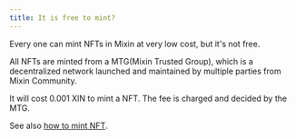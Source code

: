 ```yaml
---
title: It is free to mint?
---
```


Every one can mint NFTs in Mixin at very low cost, but it's not free.

All NFTs are minted from a MTG(Mixin Trusted Group), which is a decentralized network launched and maintained by multiple parties from Mixin Community.

It will cost 0.001 XIN to mint a NFT. The fee is charged and decided by the MTG.

See also [how to mint NFT](../tutorials/how-to-mint.md).

